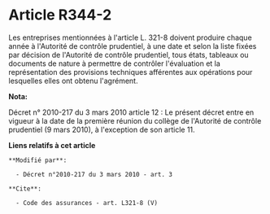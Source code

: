 # Article R344-2

Les entreprises mentionnées à l'article L. 321-8 doivent produire chaque année à l'Autorité de contrôle prudentiel, à une
date et selon la liste fixées par décision de l'Autorité de contrôle prudentiel, tous états, tableaux ou documents de nature
à permettre de contrôler l'évaluation et la représentation des provisions techniques afférentes aux opérations pour
lesquelles elles ont obtenu l'agrément.

**Nota:**

Décret n° 2010-217 du 3 mars 2010 article 12 : Le présent décret entre en vigueur à la date de la première réunion du collège
de l'Autorité de contrôle prudentiel (9 mars 2010), à l'exception de son article 11.

**Liens relatifs à cet article**

	**Modifié par**:

	  - Décret n°2010-217 du 3 mars 2010 - art. 3

	**Cite**:

	  - Code des assurances - art. L321-8 (V)
